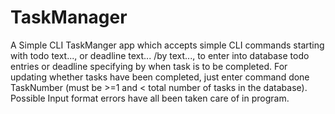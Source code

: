 # TaskManager
A Simple CLI TaskManger app which accepts simple CLI commands starting with todo text..., or deadline text... /by text..., to enter into database todo 
entries or deadline specifying by when task is to be completed.
For updating whether tasks have been completed, just enter command done TaskNumber (must be >=1 and < total number of tasks in the database).
Possible Input format errors have all been taken care of in program.
